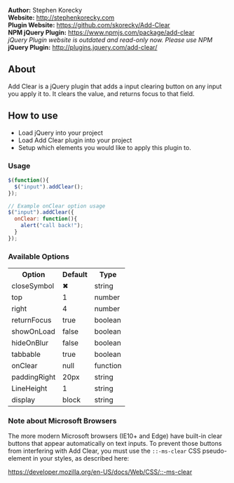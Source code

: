 **Author:** Stephen Korecky <br>
**Website:** http://stephenkorecky.com <br>
**Plugin Website:** https://github.com/skorecky/Add-Clear <br>
**NPM jQuery Plugin:** https://www.npmjs.com/package/add-clear <br>
_jQuery Plugin website is outdated and read-only now. Please use NPM_<br>
**jQuery Plugin:** http://plugins.jquery.com/add-clear/

## About

Add Clear is a jQuery plugin that adds a input clearing button on any input you
apply it to. It clears the value, and returns focus to that field.

## How to use

- Load jQuery into your project
- Load Add Clear plugin into your project
- Setup which elements you would like to apply this plugin to.

### Usage
```javascript
$(function(){
  $("input").addClear();
});

// Example onClear option usage
$("input").addClear({
  onClear: function(){
    alert("call back!");
  }
});
```
### Available Options

<table>
  <tr>
    <th>Option</th>
    <th>Default</th>
    <th>Type</th>
  </tr>
  <tr>
    <td>closeSymbol</td>
    <td>&#10006;</td>
    <td>string</td>
  </tr>
  <tr>
    <td>top</td>
    <td>1</td>
    <td>number</td>
  </tr>
  <tr>
    <td>right</td>
    <td>4</td>
    <td>number</td>
  </tr>
  <tr>
    <td>returnFocus</td>
    <td>true</td>
    <td>boolean</td>
  </tr>
  <tr>
    <td>showOnLoad</td>
    <td>false</td>
    <td>boolean</td>
  </tr>
  <tr>
    <td>hideOnBlur</td>
    <td>false</td>
    <td>boolean</td>
  </tr>
  <tr>
    <td>tabbable</td>
    <td>true</td>
    <td>boolean</td>
  </tr>
  <tr>
    <td>onClear</td>
    <td>null</td>
    <td>function</td>
  </tr>
  <tr>
    <td>paddingRight</td>
    <td>20px</td>
    <td>string</td>
  </tr>
    <tr>
      <td>LineHeight</td>
      <td>1</td>
      <td>string</td>
    </tr>
      <tr>
        <td>display</td>
        <td>block</td>
        <td>string</td>
      </tr>
</table>

### Note about Microsoft Browsers

The more modern Microsoft browsers (IE10+ and Edge) have built-in clear buttons that appear
automatically on text inputs. To prevent those buttons from interfering with Add Clear, you must
use the `::-ms-clear` CSS pseudo-element in your styles, as described here:

https://developer.mozilla.org/en-US/docs/Web/CSS/::-ms-clear
